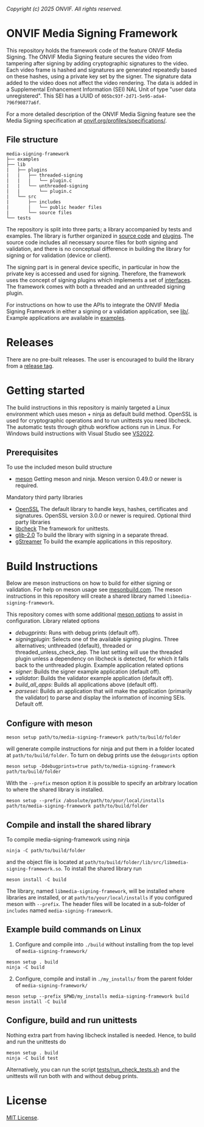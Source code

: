 *Copyright (c) 2025 ONVIF. All rights reserved.*

# ONVIF Media Signing Framework
This repository holds the framework code of the feature ONVIF Media Signing. The ONVIF
Media Signing feature secures the video from tampering after signing by adding
cryptographic signatures to the video. Each video frame is hashed and signatures are
generated repeatedly based on these hashes, using a private key set by the signer. The
signature data added to the video does not affect the video rendering. The data is added
in a Supplemental Enhancement Information (SEI) NAL Unit of type "user data unregistered".
This SEI has a UUID of `005bc93f-2d71-5e95-ada4-796f90877a6f`.

For a more detailed description of the ONVIF Media Signing feature see the Media Signing
specification at
[onvif.org/profiles/specifications/](https://www.onvif.org/specs/stream/ONVIF-MediaSigning-Spec.pdf).

## File structure
```
media-signing-framework
├── examples
├── lib
|   ├── plugins
|   |   ├── threaded-signing
|   |   |   └── plugin.c
|   |   └── unthreaded-signing
|   |       └── plugin.c
|   └── src
|       ├── includes
|       |   └── public header files
|       └── source files
└── tests
```

The repository is split into three parts; a library accompanied by tests and examples. The
library is further organized in [source code](./lib/src/) and [plugins](./lib/plugins/).
The source code includes all necessary source files for both signing and validation, and
there is no conceptual difference in building the library for signing or for validation
(device or client).

The signing part is in general device specific, in particular in how the private key is
accessed and used for signing. Therefore, the framework uses the concept of signing
plugins which implements a set of
[interfaces](./lib/src/includes/onvif_media_signing_plugin.h). The framework comes with
both a threaded and an unthreaded signing plugin.

For instructions on how to use the APIs to integrate the ONVIF Media Signing Framework in
either a signing or a validation application, see [lib/](./lib/). Example applications are
available in [examples](./examples/).

# Releases
There are no pre-built releases. The user is encouraged to build the library from a
[release tag](https://github.com/onvif/media-signing-framework/tags).

# Getting started
The build instructions in this repository is mainly targeted a Linux environment which
uses meson + ninja as default build method. OpenSSL is used for cryptographic operations
and to run unittests you need libcheck. The automatic tests through github workflow
actions run in Linux. For Windows build instructions with Visual Studio see
[VS2022](./VS2022/).

## Prerequisites
To use the included meson build structure
- [meson](https://mesonbuild.com/Getting-meson.html) Getting meson and ninja. Meson
version 0.49.0 or newer is required.

Mandatory third party libraries
- [OpenSSL](https://openssl-library.org/) The default library to handle keys, hashes,
certificates and signatures. OpenSSL version 3.0.0 or newer is required.
Optional third party libraries
- [libcheck](https://libcheck.github.io/check/) The framework for unittests.
- [glib-2.0](https://docs.gtk.org/glib/) To build the library with signing in a separate
thread.
- [gStreamer](https://gstreamer.freedesktop.org/documentation/installing/index.html?gi-language=c)
To build the example applications in this repository.

# Build Instructions
Below are meson instructions on how to build for either signing or validation. For help on
meson usage see [mesonbuild.com](https://mesonbuild.com/). The meson instructions in this
repository will create a shared library named `libmedia-signing-framework`.

This repository comes with some additional [meson options](./meson_options.txt) to assist
in configuration.
Library related options
- _debugprints_: Runs with debug prints (default off).
- _signingplugin_: Selects one of the available signing plugins. Three alternatives;
unthreaded (default), threaded or threaded_unless_check_dep. The last setting will use the
threaded plugin unless a dependency on libcheck is detected, for which it falls back to
the unthreaded plugin.
Example application related options
- _signer_: Builds the signer example application (default off).
- _validator_: Builds the validator example application (default off).
- _build_all_apps_: Builds all applications above (default off).
- _parsesei_: Builds an application that will make the application (primarily the validator)
to parse and display the information of incoming SEIs. Default off.

## Configure with meson
```
meson setup path/to/media-signing-framework path/to/build/folder
```
will generate compile instructions for ninja and put them in a folder located at
`path/to/build/folder`. To turn on debug prints use the `debugprints` option
```
meson setup -Ddebugprints=true path/to/media-signing-framework path/to/build/folder
```
With the `--prefix` meson option it is possible to specify an arbitrary location to where
the shared library is installed.
```
meson setup --prefix /absolute/path/to/your/local/installs path/to/media-signing-framework path/to/build/folder
```

## Compile and install the shared library
To compile media-signing-framework using ninja
```
ninja -C path/to/build/folder
```
and the object file is located at
`path/to/build/folder/lib/src/libmedia-signing-framework.so`. To install the shared library
run
```
meson install -C build
```
The library, named `libmedia-signing-framework`, will be installed where libraries are
installed, or at `path/to/your/local/installs` if you configured meson with `--prefix`.
The header files will be located in a sub-folder of `includes` named
`media-signing-framework`.

## Example build commands on Linux
1. Configure and compile into `./build` without installing from the top level of
`media-signing-framework/`
```
meson setup . build
ninja -C build
```
2. Configure, compile and install in `./my_installs/` from the parent folder of
`media-signing-framework/`
```
meson setup --prefix $PWD/my_installs media-signing-framework build
meson install -C build
```

## Configure, build and run unittests
Nothing extra part from having libcheck installed is needed. Hence, to build and run the
unittests do
```
meson setup . build
ninja -C build test
```
Alternatively, you can run the script
[tests/run_check_tests.sh](./tests/run_check_tests.sh) and the unittests will run both
with and without debug prints.

# License
[MIT License](./LICENSE).
